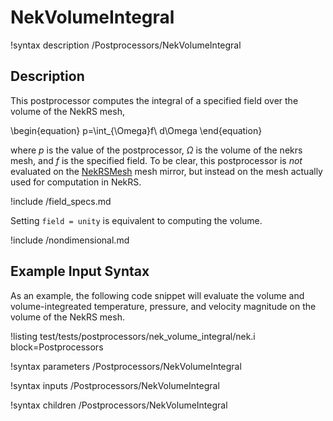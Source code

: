 # NekVolumeIntegral

!syntax description /Postprocessors/NekVolumeIntegral

## Description

This postprocessor computes the integral of
a specified field over the volume of the NekRS mesh,

\begin{equation}
p=\int_{\Omega}f\ d\Omega
\end{equation}

where $p$ is the value of the postprocessor,
$\Omega$ is the volume of the nekrs mesh, and
$f$ is the specified field.
To be clear, this postprocessor is *not* evaluated on the
[NekRSMesh](/mesh/NekRSMesh.md) mesh mirror, but instead on the mesh actually
used for computation in NekRS.

!include /field_specs.md

Setting `field = unity` is equivalent to computing the volume.

!include /nondimensional.md

## Example Input Syntax

As an example, the following code snippet will evaluate the volume and
volume-integreated temperature, pressure, and velocity magnitude
on the volume of the NekRS mesh.

!listing test/tests/postprocessors/nek_volume_integral/nek.i
  block=Postprocessors

!syntax parameters /Postprocessors/NekVolumeIntegral

!syntax inputs /Postprocessors/NekVolumeIntegral

!syntax children /Postprocessors/NekVolumeIntegral
